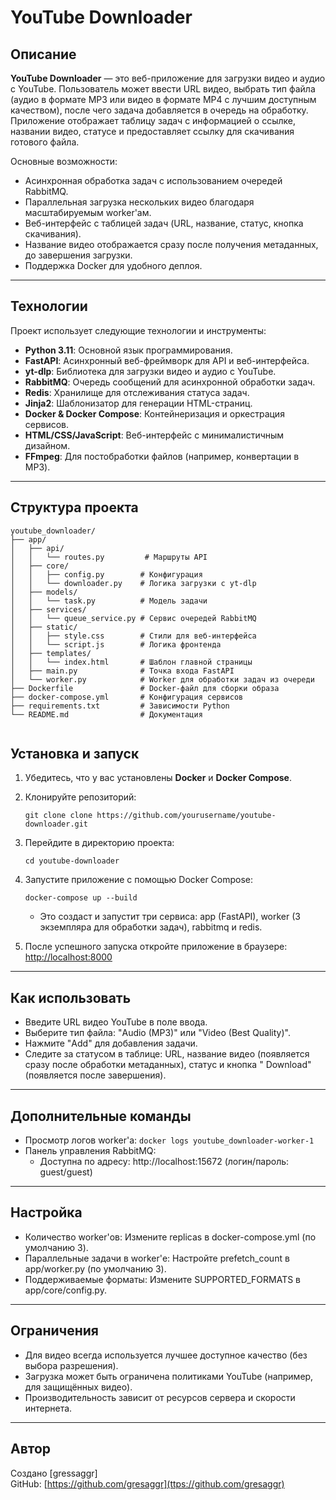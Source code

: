 # YouTube Downloader

## Описание

**YouTube Downloader** — это веб-приложение для загрузки видео и аудио с YouTube. Пользователь может ввести URL видео, выбрать тип файла (аудио в формате MP3 или видео в формате MP4 с лучшим доступным качеством), после чего задача добавляется в очередь на обработку. Приложение отображает таблицу задач с информацией о ссылке, названии видео, статусе и предоставляет ссылку для скачивания готового файла.

Основные возможности:
- Асинхронная обработка задач с использованием очередей RabbitMQ.
- Параллельная загрузка нескольких видео благодаря масштабируемым worker'ам.
- Веб-интерфейс с таблицей задач (URL, название, статус, кнопка скачивания).
- Название видео отображается сразу после получения метаданных, до завершения загрузки.
- Поддержка Docker для удобного деплоя.
---

## Технологии

Проект использует следующие технологии и инструменты:
- **Python 3.11**: Основной язык программирования.
- **FastAPI**: Асинхронный веб-фреймворк для API и веб-интерфейса.
- **yt-dlp**: Библиотека для загрузки видео и аудио с YouTube.
- **RabbitMQ**: Очередь сообщений для асинхронной обработки задач.
- **Redis**: Хранилище для отслеживания статуса задач.
- **Jinja2**: Шаблонизатор для генерации HTML-страниц.
- **Docker & Docker Compose**: Контейнеризация и оркестрация сервисов.
- **HTML/CSS/JavaScript**: Веб-интерфейс с минималистичным дизайном.
- **FFmpeg**: Для постобработки файлов (например, конвертации в MP3).

---

## Структура проекта
```
youtube_downloader/
├── app/
│   ├── api/
│   │   └── routes.py         # Маршруты API
│   ├── core/
│   │   ├── config.py        # Конфигурация
│   │   └── downloader.py    # Логика загрузки с yt-dlp
│   ├── models/
│   │   └── task.py          # Модель задачи
│   ├── services/
│   │   └── queue_service.py # Сервис очередей RabbitMQ
│   ├── static/
│   │   ├── style.css        # Стили для веб-интерфейса
│   │   └── script.js        # Логика фронтенда
│   ├── templates/
│   │   └── index.html       # Шаблон главной страницы
│   ├── main.py              # Точка входа FastAPI
│   └── worker.py            # Worker для обработки задач из очереди
├── Dockerfile               # Docker-файл для сборки образа
├── docker-compose.yml       # Конфигурация сервисов
├── requirements.txt         # Зависимости Python
└── README.md                # Документация


```

## Установка и запуск

1. Убедитесь, что у вас установлены **Docker** и **Docker Compose**.
2. Клонируйте репозиторий:
   ```
   git clone clone https://github.com/yourusername/youtube-downloader.git
   ```
3. Перейдите в директорию проекта:
   ```
   cd youtube-downloader
   ```
4. Запустите приложение с помощью Docker Compose:
   ```
   docker-compose up --build
   ```
   - Это создаст и запустит три сервиса: app (FastAPI), worker (3 экземпляра для обработки задач), rabbitmq и redis.

5. После успешного запуска откройте приложение в браузере:
   [http://localhost:8000](http://localhost:8000)

---

## Как использовать
- Введите URL видео YouTube в поле ввода.
- Выберите тип файла: "Audio (MP3)" или "Video (Best Quality)".
- Нажмите "Add" для добавления задачи.
- Следите за статусом в таблице: URL, название видео (появляется сразу после обработки метаданных), статус и кнопка "
  Download" (появляется после завершения).
---

## Дополнительные команды
- Просмотр логов worker'а: ```docker logs youtube_downloader-worker-1```
- Панель управления RabbitMQ: 
   - Доступна по адресу: http://localhost:15672 (логин/пароль: guest/guest)
---

## Настройка
- Количество worker'ов: Измените replicas в docker-compose.yml (по умолчанию 3).
- Параллельные задачи в worker'е: Настройте prefetch_count в app/worker.py (по умолчанию 3).
- Поддерживаемые форматы: Измените SUPPORTED_FORMATS в app/core/config.py.
---

## Ограничения
- Для видео всегда используется лучшее доступное качество (без выбора разрешения).
- Загрузка может быть ограничена политиками YouTube (например, для защищённых видео).
- Производительность зависит от ресурсов сервера и скорости интернета.


---


## Автор

Создано [gressaggr]  
GitHub: [https://github.com/gresaggr](ttps://github.com/gresaggr)  
